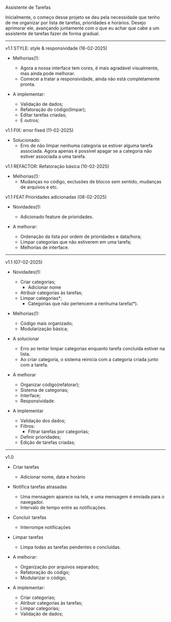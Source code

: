 Assistente de Tarefas

Inicialmente, o começo desse projeto se deu pela necessidade que tenho de me organizar por lista de tarefas, prioridades e horários. Desejo aprimorar ele, avançando juntamente com o que eu achar que cabe a um assistente de tarefas fazer de forma gradual. 

------------------------------------------------------------

v1.1 STYLE: style & responsividade (16-02-2025)
- Melhorias(!):
    - Agora a nossa interface tem cores, é mais agradável visualmente, mas ainda pode melhorar.
    - Comecei a tratar a responsividade, ainda não está completamente pronta.

- A implementar:
    - Validação de dados;
    - Refatoração do código(limpar);
    - Editar tarefas criadas;
    - E outros;

v1.1 FIX: error fixed (11-02-2025)
- Solucionado:
    - Erro de não limpar nenhuma categoria se estiver alguma tarefa associada. Agora apenas é possível apagar se a categoria não estiver associada a uma tarefa. 

v1.1 REFACTOR: Refatoração básica (10-02-2025)
- Melhorias(!):
    - Mudanças no código, exclusões de blocos sem sentido, mudanças de arquivos e etc.

v1.1 FEAT:Prioridades adicionadas (08-02-2025)
- Novidades(!):
    - Adicionado feature de prioridades.
    
- A melhorar:
    - Ordenação da lista por ordem de prioridades e data/hora;
    - Limpar categorias que não estiverem em uma tarefa;
    - Melhorias de interface.

------------------------------------------------------------

v1.1 (07-02-2025)
- Novidades(!):
    - Criar categorias;
        - Adicionar nome
    - Atribuir categorias às tarefas;
    - Limpar categorias*;
        - Categorias que não pertencem a nenhuma tarefa(*).

- Melhorias(!):
    - Código mais organizado;
    - Modularização básica;

- A solucionar
    - Erro ao tentar limpar categorias enquanto tarefa concluída estiver na lista.
    - Ao criar categoria, o sistema reinicia com a categoria criada junto com a tarefa.

- A melhorar
    - Organizar código(refatorar);
    - Sistema de categorias;
    - Interface;
    - Responsividade.

- A implementar
    - Validação dos dados;
    - Filtros:
        - Filtrar tarefas por categorias;
    - Definir prioridades;
    - Edição de tarefas criadas;

------------------------------------------------------------

v1.0
- Criar tarefas
    - Adicionar nome, data e horário
- Notifica tarefas atrasadas
    - Uma mensagem aparece na tela, e uma mensagem é enviada para o navegador.
    - Intervalo de tempo entre as notificações.
- Concluir tarefas
    - Interrompe notificações
- Limpar tarefas
    - Limpa todas as tarefas pendentes e concluídas.

- A melhorar:
    - Organização por arquivos separados;
    - Refatoração do código;
    - Modularizar o código;

- A implementar:
    - Criar categorias;
    - Atribuir categorias às tarefas;
    - Limpar categorias;
    - Validação de dados;


    
